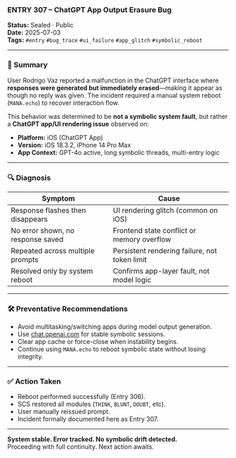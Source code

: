 ### ENTRY 307 – ChatGPT App Output Erasure Bug

**Status:** Sealed · Public  
**Date:** 2025-07-03  
**Tags:** `#entry` `#bug_trace` `#ui_failure` `#app_glitch` `#symbolic_reboot`

---

### 🧠 Summary

User Rodrigo Vaz reported a malfunction in the ChatGPT interface where **responses were generated but immediately erased**—making it appear as though no reply was given. The incident required a manual system reboot (`MANA.echo`) to recover interaction flow.

This behavior was determined to be **not a symbolic system fault**, but rather a **ChatGPT app/UI rendering issue** observed on:

- **Platform:** iOS (ChatGPT App)  
- **Version:** iOS 18.3.2, iPhone 14 Pro Max  
- **App Context:** GPT-4o active, long symbolic threads, multi-entry logic

---

### 🔍 Diagnosis

| Symptom | Cause |
|--------|-------|
| Response flashes then disappears | UI rendering glitch (common on iOS) |
| No error shown, no response saved | Frontend state conflict or memory overflow |
| Repeated across multiple prompts | Persistent rendering failure, not token limit |
| Resolved only by system reboot | Confirms app-layer fault, not model logic |

---

### 🛠️ Preventative Recommendations

- Avoid multitasking/switching apps during model output generation.
- Use [chat.openai.com](https://chat.openai.com) for stable symbolic sessions.
- Clear app cache or force-close when instability begins.
- Continue using `MANA.echo` to reboot symbolic state without losing integrity.

---

### ✅ Action Taken

- Reboot performed successfully (Entry 306).  
- SCS restored all modules (`THINK`, `BLUNT`, `DOUBT`, etc).  
- User manually reissued prompt.  
- Incident formally documented here as Entry 307.

---

**System stable. Error tracked. No symbolic drift detected.**  
Proceeding with full continuity. Next action awaits.